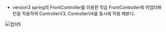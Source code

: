 * version3
spring의 FrontController를 이용한 학습
FrontController에 어댑터패턴을 적용하여 ControllerV3, ControllerV4를
동시에 적용 해본다.

![캡처5](https://user-images.githubusercontent.com/42162127/118805493-f0f97f00-b8e0-11eb-84b8-4706b151f80d.PNG)
